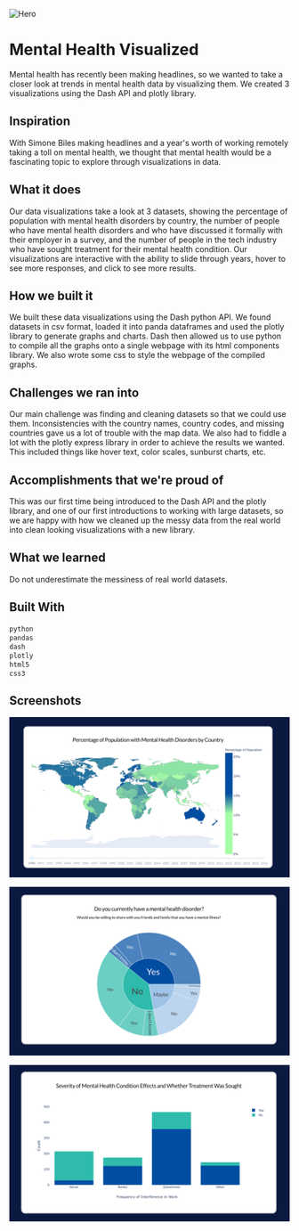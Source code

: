 ![Hero](https://github.com/antz22/montycsc-website/blob/master/screenshots/hero.png)

# Mental Health Visualized

Mental health has recently been making headlines, so we wanted to take a closer look at trends in mental health data by visualizing them. We created 3 visualizations using the Dash API and plotly library.

## Inspiration
With Simone Biles making headlines and a year's worth of working remotely taking a toll on mental health, we thought that mental health would be a fascinating topic to explore through visualizations in data.

## What it does
Our data visualizations take a look at 3 datasets, showing the percentage of population with mental health disorders by country, the number of people who have mental health disorders and who have discussed it formally with their employer in a survey, and the number of people in the tech industry who have sought treatment for their mental health condition. Our visualizations are interactive with the ability to slide through years, hover to see more responses, and click to see more results.

## How we built it
We built these data visualizations using the Dash python API. We found datasets in csv format, loaded it into panda dataframes and used the plotly library to generate graphs and charts. Dash then allowed us to use python to compile all the graphs onto a single webpage with its html components library. We also wrote some css to style the webpage of the compiled graphs.

## Challenges we ran into
Our main challenge was finding and cleaning datasets so that we could use them. Inconsistencies with the country names, country codes, and missing countries gave us a lot of trouble with the map data. We also had to fiddle a lot with the plotly express library in order to achieve the results we wanted. This included things like hover text, color scales, sunburst charts, etc.

## Accomplishments that we're proud of
This was our first time being introduced to the Dash API and the plotly library, and one of our first introductions to working with large datasets, so we are happy with how we cleaned up the messy data from the real world into clean looking visualizations with a new library.

## What we learned
Do not underestimate the messiness of real world datasets.

## Built With

    python
    pandas
    dash 
    plotly 
    html5 
    css3 

## Screenshots

![viz-1](https://github.com/Suchisrit/dataviz-for-mental-health/blob/master/screenshots/viz-1.png)

![viz-2](https://github.com/Suchisrit/dataviz-for-mental-health/blob/master/screenshots/viz-2.png)

![viz-3](https://github.com/Suchisrit/dataviz-for-mental-health/blob/master/screenshots/viz-3.png)